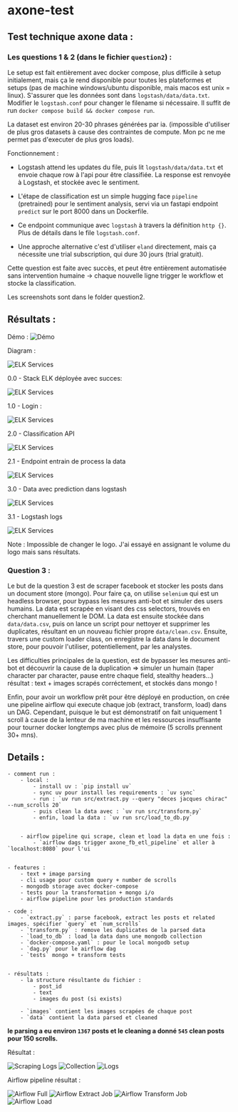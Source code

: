 # axone-test

## Test technique axone data :

### Les questions 1 & 2 (dans le fichier `question2`) :

Le setup est fait entièrement avec docker compose, plus difficile à setup initialement, mais ça le rend disponible pour toutes les plateformes et setups (pas de machine windows/ubuntu disponible, mais macos est unix = linux). S'assurer que les données sont dans `logstash/data/data.txt`. Modifier le `logstash.conf` pour changer le filename si nécessaire.
Il suffit de run `docker compose build && docker compose run`.

La dataset est environ 20-30 phrases générées par ia. (impossible d'utiliser de plus gros datasets à cause des contraintes de compute. Mon pc ne me permet pas d'executer de plus gros loads).

Fonctionnement :
- Logstash attend les updates du file, puis lit `logstash/data/data.txt` et envoie chaque row à l'api pour être classifiée. La response est renvoyée à Logstash, et stockée avec le sentiment.

- L'étape de classification est un simple hugging face `pipeline` (pretrained) pour le sentiment analysis, servi via un fastapi endpoint `predict` sur le port 8000 dans un Dockerfile.

- Ce endpoint communique avec `logstash` à travers la définition `http {}`. Plus de détails dans le file `logstash.conf`.

- Une approche alternative c'est d'utiliser `eland` directement, mais ça nécessite une trial subscription, qui dure 30 jours (trial gratuit).

Cette question est faite avec succès, et peut être entièrement automatisée sans intervention humaine -> chaque nouvelle ligne trigger le workflow et stocke la classification.

Les screenshots sont dans le folder question2.



## Résultats :

Démo :
![Démo](question2/static/exo2-demo-final.gif)


Diagram :

![ELK Services](question2/static/elk_api_diagram.png)

0.0 - Stack ELK déployée avec succes:

![ELK Services](question2/static/all_services_ok.png)

1.0 - Login :

![ELK Services](question2/static/kibana_login_ok.png)

2.0 - Classification API

![ELK Services](question2/static/api_ok.png)

2.1 - Endpoint entrain de process la data

![ELK Services](question2/static/fastapi_requests_ok.png)

3.0 - Data avec prediction dans logstash

![ELK Services](question2/static/sentiment_classification_logstash.png)

3.1 - Logstash logs

![ELK Services](question2/static/logstash_requests_ok.png)

Note : Impossible de changer le logo. J'ai essayé en assignant le volume du logo mais sans résultats.

### Question 3 :

Le but de la question 3 est de scraper facebook et stocker les posts dans un document store (mongo).
Pour faire ça, on utilise `selenium` qui est un headless browser, pour bypass les mesures anti-bot et simuler des users humains. La data est scrapée en visant des css selectors, trouvés en cherchant manuellement le DOM. La data est ensuite stockée dans `data/data.csv`, puis on lance un script pour nettoyer et supprimer les duplicates, résultant en un nouveau fichier propre `data/clean.csv`.
Ensuite, travers une custom loader class, on enregistre la data dans le document store, pour pouvoir l'utiliser, potentiellement, par les analystes.

Les difficulties principales de la question, est de bypasser les mesures anti-bot et découvrir la cause de la duplication => simuler un humain (taper character par character, pause entre chaque field, stealthy headers...)
résultat :  text + images scrapés corréctement, et stockés dans mongo !

Enfin, pour avoir un workflow prêt pour être déployé en production, on crée une pipeline airflow qui execute chaque job (extract, transform, load) dans un DAG. Cependant, puisque le but est démonstratif on fait uniquement 1 scroll à cause de la lenteur de ma machine et les ressources insuffisante pour tourner docker longtemps avec plus de mémoire (5 scrolls prennent 30+ mns).


## Details :

    - comment run :
        - local :
            - install uv : `pip install uv`
            - sync uv pour install les requirements : `uv sync`
            - run : `uv run src/extract.py --query "deces jacques chirac" --num_scrolls 20`
            - puis clean la data avec : `uv run src/transform.py`
            - enfin, load la data : `uv run src/load_to_db.py`


        - airflow pipeline qui scrape, clean et load la data en une fois :
            - `airflow dags trigger axone_fb_etl_pipeline` et aller à `localhost:8080` pour l'ui


    - features :
        - text + image parsing
        - cli usage pour custom query + number de scrolls
        - mongodb storage avec docker-compose
        - tests pour la transformation + mongo i/o
        - airflow pipeline pour les production standards

    - code :
        - `extract.py` : parse facebook, extract les posts et related images. spécifier `query` et `num_scrolls`
        - `transform.py` : remove les duplicates de la parsed data
        - `load_to_db` : load la data dans une mongodb collection
        - `docker-compose.yaml` : pour le local mongodb setup
        - `dag.py` pour le airflow dag
        - `tests` mongo + transform tests


    - résultats :
        - la structure résultante du fichier :
            - post_id
            - text
            - images du post (si exists)

        - `images` contient les images scrapées de chaque post
        - `data` contient la data parsed et cleaned


**le parsing a eu environ `1367` posts et le cleaning a donné `545` clean posts pour 150 scrolls.**


Résultat :

![Scraping Logs](question3/static/scrape_logs.png)
![Collection](question3/static/mongo.png)
![Logs](question3/static/mongo_logs.png)


Airflow pipeline résultat :


![Airflow Full](question3/static/full.png)
![Airflow Extract Job](question3/static/extract_airflow.png)
![Airflow Transform Job](question3/static/transform_airflow.png)
![Airflow Load](question3/static/load_airflow.png)
